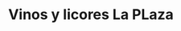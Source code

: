 ---
title: "Vinos y licores La PLaza"
url: /zalatitan/vinos-y-licores-la-plaza/
shop: Spirituosen
---